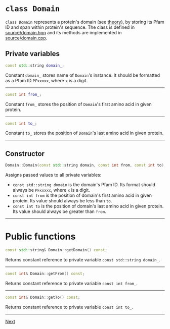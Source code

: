 [//]: # (pfamannot)
[//]: # (Protein Family Annotator)
[//]: # ()
[//]: # (docs/development/domain.md)
[//]: # (Jan Hamalcik)
[//]: # ()
[//]: # (Programmer's documentation of Domain class)
[//]: # ()

# `class Domain`

`class Domain` represents a protein's domain (see
[theory](../user/theory.md)), by storing its Pfam ID and span within
protein's sequence.
The class is defined in [source/domain.hpp](../../source/domain.hpp) and its
methods are implemented in [source/domain.cpp](../../source/domain.cpp).

## Private variables

```cpp
const std::string domain_;
```

Constant `domain_` stores name of `Domain`'s instance.
It should be formatted as a Pfam ID `PFxxxxx`, where `x` is a digit.

---

```cpp
const int from_;
```

Constant `from_` stores the position of `Domain`'s first amino acid in
given protein.

---

```cpp
const int to_;
```

Constant `to_` stores the position of `Domain`'s last amino acid in given
protein.

---

## Constructor

```cpp
Domain::Domain(const std::string domain, const int from, const int to);
```

Assigns passed values to all private variables:

* `const std::string domain` is the domain's Pfam ID.
Its format should always be `PFxxxxx`, where `x` is a digit.
* `const int from` is the position of domain's first amino acid in given
protein.
Its value should always be less than `to`.
* `const int to` is the position of domain's last amino acid in given
protein.
Its value should always be greater than `from`.

---

# Public functions

```cpp
const std::string& Domain::getDomain() const;
```

Returns constant reference to private variable
`const std::string domain_`.

---

```cpp
const int& Domain::getFrom() const;
```

Returns constant reference to private variable `const int from_`.

---

```cpp
const int& Domain::getTo() const;
```

Returns constant reference to private variable `const int to_`.

---

[Next](domainComparator.md)
